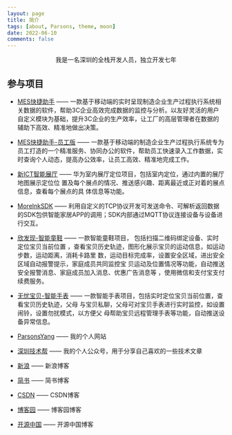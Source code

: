```yaml
---
layout: page
title: 简介
tags: [about, Parsons, theme, moon]
date: 2022-06-10
comments: false
---
```

    
<center>我是一名深圳的全栈开发人员，独立开发七年</center>

## 参与项目
* [MES快捷助手](https://itunes.apple.com/cn/app/id1420318965?mt=8) —— 一款基于移动端的实时呈现制造企业生产过程执行系统相关数据的软件，帮助3C企业高效完成数据的监控与分析。以友好灵活的用户自定义模块为基础，提升3C企业的生产效率，让工厂的高层管理者在数据的辅助下高效、精准地做出决策。
* [MES快捷助手-员工版](https://itunes.apple.com/cn/app/id1444976911?mt=8) —— 一款基于移动端的制造企业生产过程执行系统专为员工打造的一个精准服务、协同办公的软件，帮助员工快速录入工作数据，实时查询个人动态，提高办公效率，让员工高效、精准地完成工作。
* [新ICT智能展厅](https://itunes.apple.com/cn/app/id1334527106?mt=8) —— 华为室内展厅定位项目，包括室内定位，通过内置的展厅地图展示定位位 置及每个展点的情况、推送感兴趣、距离最近或正对着的展点信息，查看每个展点的具 体信息等功能。
* [MorelnkSDK](http://www.morelnk.cn/) —— 利用自定义的TCP协议开发可发送命令、可解析返回数据的SDK包供智能家居APP的调用；SDK内部通过MQTT协议连接设备与设备进行交互。
* [欣发现-智能童鞋](http://www.morelnk.cn/) —— 一款智能童鞋项目， 包括扫描二维码绑定设备、实时定位宝贝当前位置 ，查看宝贝历史轨迹，图形化展示宝贝的运动信息，如运动步数，运动距离，消耗卡路里 数，运动目标完成率，设置安全区域，进出安全区域自动报警提示，家庭成员共同监控宝 贝运动及位置情况等功能，自动推送安全报警消息、家庭成员加入消息、优惠广告消息等 ，使用微信和支付宝支付续费服务。
* [无忧宝贝-智能手表](http://www.morelnk.cn/) —— 一款智能手表项目，包括实时定位宝贝当前位置，查看宝贝历史轨迹，父母 与宝贝私聊，父母可对宝贝手表进行实时监控，如设置闹铃，设置勿扰模式，以方便父 母帮助宝贝远程管理手表等功能，自动推送设备异常信息。

* [ParsonsYang](https://parsonsyang.github.io) —— 我的个人网站
* [深圳技术帮](https://mp.weixin.qq.com/profile?src=3&timestamp=1553770852&ver=1&signature=1ZhiAXi*mNSwQZ0yP0D87UPwKRWKh64N6-noDrIlLPYwG0DfIaef3cQJkn6oqp6utOuW1VNMzPE3LYVnU2UpZw==) —— 我的个人公众号，用于分享自己喜欢的一些技术文章
* [新浪](http://blog.sina.com.cn/u/2685019963) —— 新浪博客
* [简书](https://www.jianshu.com/u/7d7df5c5669c) —— 简书博客
* [CSDN](https://blog.csdn.net/NickYangBooy) —— CSDN博客
* [博客园](https://www.cnblogs.com/parsonsyang) —— 博客园博客
* [开源中国](https://my.oschina.net/NickYangBooy) —— 开源中国博客

